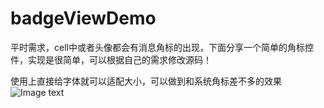 # badgeViewDemo
平时需求，cell中或者头像都会有消息角标的出现，下面分享一个简单的角标控件，实现是很简单，可以根据自己的需求修改源码！

使用上直接给字体就可以适配大小，可以做到和系统角标差不多的效果
![Image text](https://raw.github.com/yourName/repositpry/master/yourprojectName/img-folder/Jietu20180519-141757-HD.gif)
